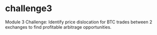 # challenge3
Module 3 Challenge:  Identify price dislocation for BTC trades between 2 exchanges to find profitable arbitrage opportunities.
